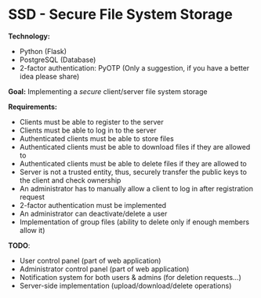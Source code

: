 # SSD - Secure File System Storage
**Technology:** 

 - Python (Flask)
 - PostgreSQL (Database)
 - 2-factor authentication: PyOTP (Only a suggestion, if you have a better idea please share)

**Goal:** Implementing a *secure* client/server file system storage

**Requirements:**

 - Clients must be able to register to the server
 - Clients must be able to log in to the server
 - Authenticated clients must be able to store files
 - Authenticated clients must be able to download files if they are allowed to
 - Authenticated clients must be able to delete files if they are allowed to
 - Server is not a trusted entity, thus, securely transfer the public keys to the client and check ownership
 - An administrator has to manually allow a client to log in after registration request
 - 2-factor authentication must be implemented
 - An administrator can deactivate/delete a user
 - Implementation of group files (ability to delete only if enough members allow it)

**TODO**:
- User control panel (part of web application)
- Administrator control panel (part of web application)
- Notification system for both users & admins (for deletion requests...)
- Server-side implementation (upload/download/delete operations)

